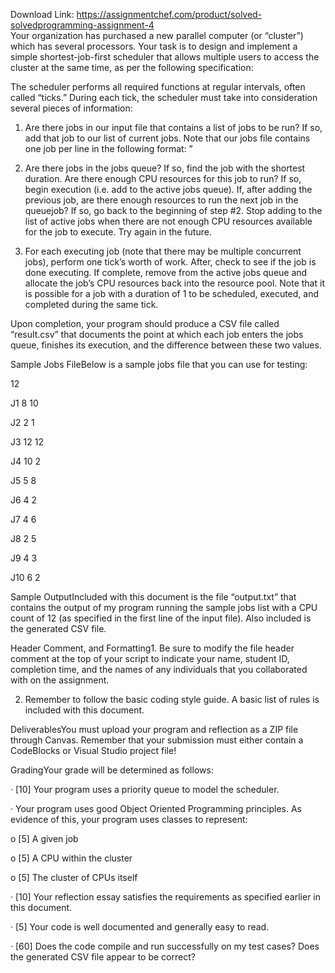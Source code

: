 Download Link: https://assignmentchef.com/product/solved-solvedprogramming-assignment-4
<br>
Your organization has purchased a new parallel computer (or “cluster”) which has several processors. Your task is to design and implement a simple shortest-job-first scheduler that allows multiple users to access the cluster at the same time, as per the following specification:

The scheduler performs all required functions at regular intervals, often called “ticks.” During each tick, the scheduler must take into consideration several pieces of information:

1. Are there jobs in our input file that contains a list of jobs to be run? If so, add that job to our list of current jobs. Note that our jobs file contains one job per line in the following format: ”

2. Are there jobs in the jobs queue? If so, find the job with the shortest duration. Are there enough CPU resources for this job to run? If so, begin execution (i.e. add to the active jobs queue). If, after adding the previous job, are there enough resources to run the next job in the queuejob? If so, go back to the beginning of step #2. Stop adding to the list of active jobs when there are not enough CPU resources available for the job to execute. Try again in the future.

3. For each executing job (note that there may be multiple concurrent jobs), perform one tick’s worth of work. After, check to see if the job is done executing. If complete, remove from the active jobs queue and allocate the job’s CPU resources back into the resource pool. Note that it is possible for a job with a duration of 1 to be scheduled, executed, and completed during the same tick.

Upon completion, your program should produce a CSV file called “result.csv” that documents the point at which each job enters the jobs queue, finishes its execution, and the difference between these two values.

Sample Jobs FileBelow is a sample jobs file that you can use for testing:

12

J1 8 10

J2 2 1

J3 12 12

J4 10 2

J5 5 8

J6 4 2

J7 4 6

J8 2 5

J9 4 3

J10 6 2

Sample OutputIncluded with this document is the file “output.txt” that contains the output of my program running the sample jobs list with a CPU count of 12 (as specified in the first line of the input file). Also included is the generated CSV file.

Header Comment, and Formatting1. Be sure to modify the file header comment at the top of your script to indicate your name, student ID, completion time, and the names of any individuals that you collaborated with on the assignment.

2. Remember to follow the basic coding style guide. A basic list of rules is included with this document.

DeliverablesYou must upload your program and reflection as a ZIP file through Canvas. Remember that your submission must either contain a CodeBlocks or Visual Studio project file!

GradingYour grade will be determined as follows:

· [10] Your program uses a priority queue to model the scheduler.

· Your program uses good Object Oriented Programming principles. As evidence of this, your program uses classes to represent:

o [5] A given job

o [5] A CPU within the cluster

o [5] The cluster of CPUs itself

· [10] Your reflection essay satisfies the requirements as specified earlier in this document.

· [5] Your code is well documented and generally easy to read.

· [60] Does the code compile and run successfully on my test cases? Does the generated CSV file appear to be correct?